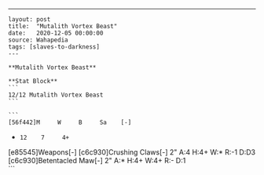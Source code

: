 ---
    layout: post
    title:  "Mutalith Vortex Beast"
    date:   2020-12-05 00:00:00
    source: Wahapedia
    tags: [slaves-to-darkness]
    ---
    
    **Mutalith Vortex Beast**
    
    **Stat Block**
    ```
    12/12 Mutalith Vortex Beast
    ```
    
    ```
    [56f442]M     W     B     Sa    [-]
*     12    7     4+    
[e85545]Weapons[-]
[c6c930]Crushing Claws[-]
2"     A:4    H:4+   W:*    R:-1   D:D3  
[c6c930]Betentacled Maw[-]
2"     A:*    H:4+   W:4+   R:-    D:1   
    ```
    
    
    
